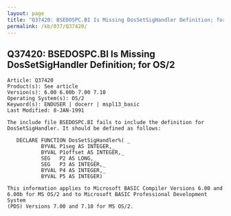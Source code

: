 ```yaml
---
layout: page
title: "Q37420: BSEDOSPC.BI Is Missing DosSetSigHandler Definition; for OS/2"
permalink: /kb/037/Q37420/
---
```


## Q37420: BSEDOSPC.BI Is Missing DosSetSigHandler Definition; for OS/2

	Article: Q37420
	Product(s): See article
	Version(s): 6.00 6.00b 7.00 7.10
	Operating System(s): OS/2
	Keyword(s): ENDUSER | docerr | mspl13_basic
	Last Modified: 8-JAN-1991
	
	The include file BSEDOSPC.BI fails to include the definition for
	DosSetSigHandler. It should be defined as follows:
	
	   DECLARE FUNCTION DosSetSigHandler%( _
	           BYVAL P1seg AS INTEGER,_
	           BYVAL P1offset AS INTEGER,_
	           SEG   P2 AS LONG,_
	           SEG   P3 AS INTEGER,_
	           BYVAL P4 AS INTEGER,_
	           BYVAL P5 AS INTEGER)
	
	This information applies to Microsoft BASIC Compiler Versions 6.00 and
	6.00b for MS OS/2 and to Microsoft BASIC Professional Development System
	(PDS) Versions 7.00 and 7.10 for MS OS/2.
